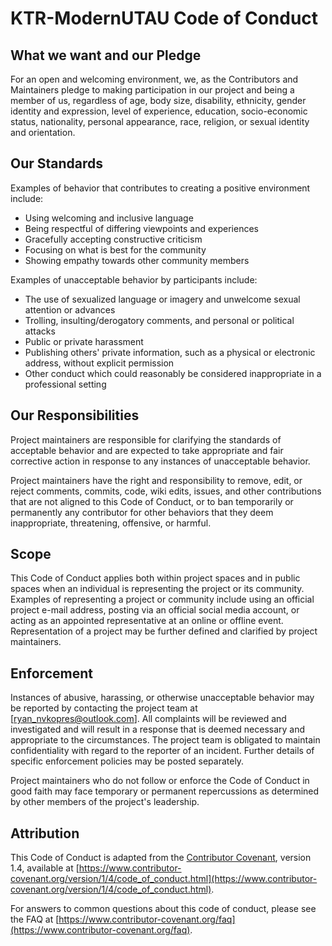 # KTR-ModernUTAU Code of Conduct

## What we want and our Pledge

For an open and welcoming environment, we, as the Contributors and Maintainers pledge to making participation in our
project and being a member of us, regardless of age, body size, disability, ethnicity, gender identity and expression,
level of experience, education, socio-economic status, nationality, personal appearance, race, religion, or sexual
identity and orientation.

## Our Standards

Examples of behavior that contributes to creating a positive environment include:

- Using welcoming and inclusive language
- Being respectful of differing viewpoints and experiences
- Gracefully accepting constructive criticism
- Focusing on what is best for the community
- Showing empathy towards other community members

Examples of unacceptable behavior by participants include:

- The use of sexualized language or imagery and unwelcome sexual attention or advances
- Trolling, insulting/derogatory comments, and personal or political attacks
- Public or private harassment
- Publishing others' private information, such as a physical or electronic address, without explicit permission
- Other conduct which could reasonably be considered inappropriate in a professional setting

## Our Responsibilities

Project maintainers are responsible for clarifying the standards of acceptable behavior and are expected to take
appropriate and fair corrective action in response to any instances of unacceptable behavior.

Project maintainers have the right and responsibility to remove, edit, or reject comments, commits, code, wiki edits,
issues, and other contributions that are not aligned to this Code of Conduct, or to ban temporarily or permanently any
contributor for other behaviors that they deem inappropriate, threatening, offensive, or harmful.

## Scope

This Code of Conduct applies both within project spaces and in public spaces when an individual is representing the
project or its community. Examples of representing a project or community include using an official project e-mail
address, posting via an official social media account, or acting as an appointed representative at an online or offline
event. Representation of a project may be further defined and clarified by project maintainers.

## Enforcement

Instances of abusive, harassing, or otherwise unacceptable behavior may be reported by contacting the project team
at [ryan_nvkopres@outlook.com]. All complaints will be reviewed and investigated and will result in a response that
is deemed necessary and appropriate to the circumstances. The project team is obligated to maintain confidentiality with
regard to the reporter of an incident. Further details of specific enforcement policies may be posted separately.

Project maintainers who do not follow or enforce the Code of Conduct in good faith may face temporary or permanent
repercussions as determined by other members of the project's leadership.

## Attribution

This Code of Conduct is adapted from the [Contributor Covenant](https://www.contributor-covenant.org), version 1.4,
available
at [https://www.contributor-covenant.org/version/1/4/code_of_conduct.html](https://www.contributor-covenant.org/version/1/4/code_of_conduct.html).

For answers to common questions about this code of conduct, please see the FAQ
at [https://www.contributor-covenant.org/faq](https://www.contributor-covenant.org/faq).
